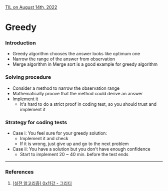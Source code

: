 [TIL on August 14th, 2022](../../TIL/2022/08/08-14-2022.md)
# **Greedy**

### Introduction
- Greedy algorithm chooses the answer looks like optimum one
- Narrow the range of the answer from observation
- Merge algorithm in Merge sort is a good example for greedy algorithm

### Solving procedure
- Consider a method to narrow the observation range
- Mathematically proove that the method could derive an answer
- Implement it
  * It's hard to do a strict proof in coding test, so you should trust and implement it

### Strategy for coding tests
- Case i: You feel sure for your greedy solution:
  * Implement it and check
  * If it is wrong, just give up and go to the next problem
- Case ii: You have a solution but you don't have enough confidence
  * Start to implement 20 ~ 40 min. before the test ends

___

### References
1. [[실전 알고리즘] 0x11강 - 그리디](https://blog.encrypted.gg/975)